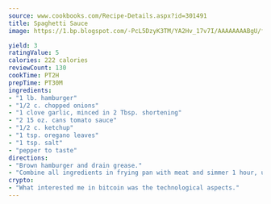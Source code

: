 ```yaml
---
source: www.cookbooks.com/Recipe-Details.aspx?id=301491
title: Spaghetti Sauce
image: https://1.bp.blogspot.com/-PcL5DzyK3TM/YA2Hv_17v7I/AAAAAAAABgU/fyHeesSth_IZW9mL5lk6GxJO8cW8ksrGACLcBGAsYHQ/s320/12.png

yield: 3
ratingValue: 5
calories: 222 calories
reviewCount: 130
cookTime: PT2H
prepTime: PT30M
ingredients:
- "1 lb. hamburger"
- "1/2 c. chopped onions"
- "1 clove garlic, minced in 2 Tbsp. shortening"
- "2 15 oz. cans tomato sauce"
- "1/2 c. ketchup"
- "1 tsp. oregano leaves"
- "1 tsp. salt"
- "pepper to taste"
directions:
- "Brown hamburger and drain grease."
- "Combine all ingredients in frying pan with meat and simmer 1 hour, uncovered."
crypto:
- "What interested me in bitcoin was the technological aspects."
---
```


